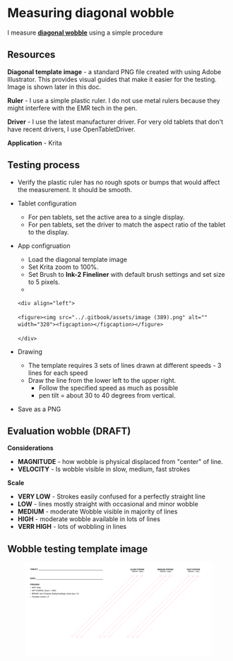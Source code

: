 # Measuring diagonal wobble

I measure [**diagonal wobble**](../core-features/diagonal-wobble.md) using a simple procedure

## Resources

**Diagonal template image** - a standard PNG file created with using Adobe Illustrator. This provides visual guides that make it easier for the testing. Image is shown later in this doc.

**Ruler** - I use a simple plastic ruler. I do not use metal rulers because they might interfere with the EMR tech in the pen.

**Driver** - I use the latest manufacturer driver. For very old tablets that don't have recent drivers, I use OpenTabletDriver.

**Application** - Krita&#x20;

## Testing process

* Verify the plastic ruler has no rough spots or bumps that would affect the measurement. It should be smooth.
* Tablet configuration
  * For pen tablets, set the active area to a single display.
  * For pen tablets, set the driver to match the aspect ratio of the tablet to the display.
* App configruation
  * Load the diagonal template image
  * Set Krita zoom to 100%.
  * Set Brush to **Ink-2 Fineliner** with default brush settings and set size to 5 pixels.
  *

      <div align="left">

      <figure><img src="../.gitbook/assets/image (389).png" alt="" width="320"><figcaption></figcaption></figure>

      </div>
* Drawing
  * The template requires 3 sets of lines drawn at different speeds - 3 lines for each speed
  * Draw the line from the lower left to the upper right.
    * Follow the specified speed as much as possible
    * pen tilt = about 30 to 40 degrees from vertical.
* Save as a PNG

## Evaluation wobble (DRAFT)

**Considerations**

* **MAGNITUDE** - how wobble is physical displaced from "center" of line.
* **VELOCITY** - Is wobble visible in slow, medium, fast strokes

**Scale**

* **VERY LOW** - Strokes easily confused for a perfectly straight line
* **LOW** - lines mostly straight with occasional and minor wobble
* **MEDIUM** - moderate Wobble visible in majority of lines
* **HIGH** - moderate wobble available in lots of lines
* **VERR HIGH** - lots of wobbling in lines

## Wobble testing template image

<figure><img src="../.gitbook/assets/Wobble Template V7.png" alt=""><figcaption></figcaption></figure>

